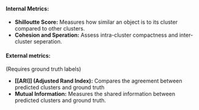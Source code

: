 #### Internal Metrics:
- **Shilloutte Score:** Measures how similar an object is to its cluster compared to other clusters.
- **Cohesion and Speration:** Assess intra-cluster compactness and inter-cluster seperation.
#### External metrics:
(Requires ground truth labels)
- **[[ARI]] (Adjusted Rand Index):** Compares the agreement between predicted clusters and ground truth
- **Mutual Information:** Measures the shared information between predicted clusters and ground truth.